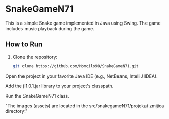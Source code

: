 # SnakeGameN71

This is a simple Snake game implemented in Java using Swing. The game includes music playback during the game.

## How to Run

1. Clone the repository:
   ```sh
   git clone https://github.com/Momcilo98/SnakeGameN71.git
Open the project in your favorite Java IDE (e.g., NetBeans, IntelliJ IDEA).

Add the jl1.0.1.jar library to your project's classpath.

Run the SnakeGameN71 class.

"The images (assets) are located in the src/snakegameN71/projekat zmijica directory."
